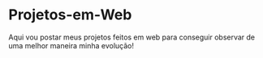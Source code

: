 # Projetos-em-Web
Aqui vou postar meus projetos feitos em web para conseguir observar de uma melhor maneira minha evolução!
